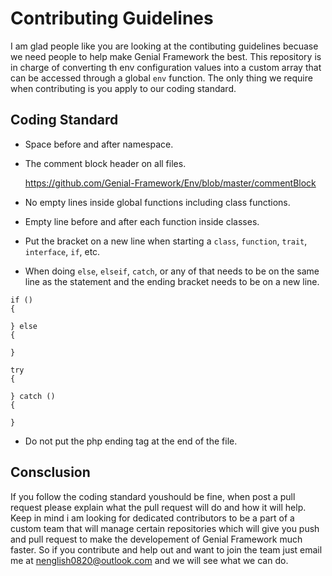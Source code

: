 # Contributing Guidelines
I am glad people like you are looking at the contibuting guidelines becuase we need people to help make Genial Framework the best. This repository is in charge of converting th env configuration values into a custom array that can be accessed through a global `env` function. The only thing we require when contributing is you apply to our coding standard.
## Coding Standard
- Space before and after namespace.
- The comment block header on all files.
  
  https://github.com/Genial-Framework/Env/blob/master/commentBlock
- No empty lines inside global functions including class functions.
- Empty line before and after each function inside classes.
- Put the bracket on a new line when starting a `class`, `function`, `trait`, `interface`, `if`, etc.
- When doing `else`, `elseif`, `catch`, or any of that needs to be on the same line as the statement and the ending bracket needs to be on a new line.

```
if () 
{

} else
{

}
```

```
try
{

} catch ()
{

}
```
- Do not put the php ending tag at the end of the file.
## Consclusion
If you follow the coding standard youshould be fine, when post a pull request please explain what the pull request will do and how it will help. Keep in mind i am looking for dedicated contributors to be a part of a custom team that will manage certain repositories which will give you push and pull request to make the developement of Genial Framework much faster. So if you contribute and help out and want to join the team just email me at nenglish0820@outlook.com and we will see what we can do. 
